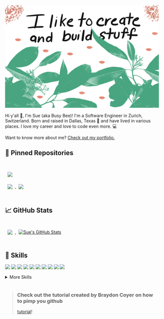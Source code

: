 <img src="/CreateandBuild.png" alt="I like to create and build things"/>

Hi y'all 👋, I'm Sue (aka Busy Bee)! I'm a Software Engineer in Zurich, Switzerland. Born and raised in Dallas, Texas 🤠 and have lived in various places. I love my career and love to code even more. 💻

Want to know more about me? [Check out my portfolio.](https://swissbusybee.github.io/)

## 📌 Pinned Repositories

<br>

<a href="https://github.com/swissbusybee/healthpassport">
  <img align="center" style="margin:1rem 0.5rem" src="https://github-readme-stats.vercel.app/api/pin/?username=swissbusybee&repo=healthpassport&title_color=ffffff&text_color=c9cacc&icon_color=4AB197&bg_color=1A2B34" />
</a>

<br>

<a href="https://github.com/epalander/rails-mini-adventure-guide">
  <img align="center" style="margin:0.5rem" src="https://github-readme-stats.vercel.app/api/pin/?username=epalander&repo=rails-mini-adventure-guide&title_color=ffffff&text_color=c9cacc&icon_color=4AB197&bg_color=1A2B34" />
</a>

<a href="https://github.com/swissbusybee/Design-Inspiration-Resources">
  <img align="center" style="margin:0.5rem" src="https://github-readme-stats.vercel.app/api/pin/?username=swissbusybee&repo=Design-Inspiration-Resources&title_color=ffffff&text_color=c9cacc&icon_color=4AB197&bg_color=1A2B34" />
</a>

<br>
<br>

## &#x1f4c8; GitHub Stats

<br>

<a href="https://github.com/swissbusybee">
  <img align="center" style="margin:0.5rem" src="https://github-readme-stats.vercel.app/api/top-langs/?username=swissbusybee&hide=html,css&title_color=ffffff&text_color=c9cacc&icon_color=4AB197&bg_color=1A2B34" />
</a>

<a href="https://github.com/swissbusybee">
  <img align="center" style="margin:0.5rem" src="https://github-readme-stats.vercel.app/api?username=swissbusybee&show_icons=true&line_height=27&count_private=true&title_color=ffffff&text_color=c9cacc&icon_color=4AB097&bg_color=1A2B34" alt="Sue's GitHub Stats" />
</a>

<br>
<br>

## 💼 Skills

![](https://img.shields.io/badge/Code-React-informational?style=flat&logo=react&logoColor=white&color=4AB197)
![](https://img.shields.io/badge/Code-Redux-informational?style=flat&logo=Redux&logoColor=white&color=4AB197)
![](https://img.shields.io/badge/Code-JavaScript-informational?style=flat&logo=JavaScript&logoColor=white&color=4AB197)
![](https://img.shields.io/badge/Code-TypeScript-informational?style=flat&logo=TypeScript&logoColor=white&color=4AB197)
![](https://img.shields.io/badge/Tools-Figma-informational?style=flat&logo=Figma&logoColor=white&color=4AB197)
![](https://img.shields.io/badge/Code-Python-informational?style=flat&logo=Python&logoColor=white&color=4AB197)
![](https://img.shields.io/badge/Code-Django-informational?style=flat&logo=django&logoColor=white&color=4AB197)
![](https://img.shields.io/badge/Code-Ruby-informational?style=flat&logo=Ruby&logoColor=white&color=4AB197)
![](https://img.shields.io/badge/Code-RubyonRails-informational?style=flat&logo=RubyonRails&logoColor=white&color=4AB197)
![](https://img.shields.io/badge/Code-Postgres-informational?style=flat&logo=Postgres&logoColor=white&color=4AB197)

<details>
<summary>More Skills</summary>
<br>

![](https://img.shields.io/badge/Style-HTML-informational?style=flat&logo=html3&logoColor=white&color=4AB197)
![](https://img.shields.io/badge/Style-CSS-informational?style=flat&logo=css3&logoColor=white&color=4AB197)
![](https://img.shields.io/badge/Style-Sass-informational?style=flat&logo=Sass&logoColor=white&color=4AB197)
![](https://img.shields.io/badge/Style-MaterialUI-informational?style=flat&logo=MaterialUI&logoColor=white&color=4AB197)

<br>

![](https://img.shields.io/badge/Test-Enzyme-informational?style=flat&logo=Enzyme&logoColor=white&color=4AB197)
![](https://img.shields.io/badge/Test-Jest-informational?style=flat&logo=jest&logoColor=white&color=4AB197)
![](https://img.shields.io/badge/Test-Jasmine-informational?style=flat&logo=Jasmine&logoColor=white&color=4AB197)
![](https://img.shields.io/badge/Test-Cypress-informational?style=flat&logo=Cypress&logoColor=white&color=4AB197)

<br>

![](https://img.shields.io/badge/Tools-Docker-informational?style=flat&logo=docker&logoColor=white&color=4AB197)
![](https://img.shields.io/badge/Tools-AWS-informational?style=flat&logo=aws&logoColor=white&color=4AB197)
![](https://img.shields.io/badge/Tools-NPM-informational?style=flat&logo=npm&logoColor=white&color=4AB197)
![](https://img.shields.io/badge/Tools-Postman-informational?style=flat&logo=Postman&logoColor=white&color=4AB197)
![](https://img.shields.io/badge/Tools-IntelliJ-informational?style=flat&logo=IntelliJ&logoColor=white&color=4AB197)
![](https://img.shields.io/badge/Tools-GitHub-informational?style=flat&logo=GitHub&logoColor=white&color=4AB197)
![](https://img.shields.io/badge/Tools-GitLab-informational?style=flat&logo=GitLab&logoColor=white&color=4AB197)
![](https://img.shields.io/badge/Tools-Bitbucket-informational?style=flat&logo=Bitbucket&logoColor=white&color=4AB197)
![](https://img.shields.io/badge/Tools-Jira-informational?style=flat&logo=Jira-Software&logoColor=white&color=4AB197)
![](https://img.shields.io/badge/Tools-Confluence-informational?style=flat&logo=Confluence&logoColor=white&color=4AB197)

</details>

<br>

> ### Check out the tutorial created by Braydon Coyer on how to pimp you github
>
> [tutorial](https://blog.braydoncoyer.dev/creating-a-killer-github-profile-readme-part-1)!
















